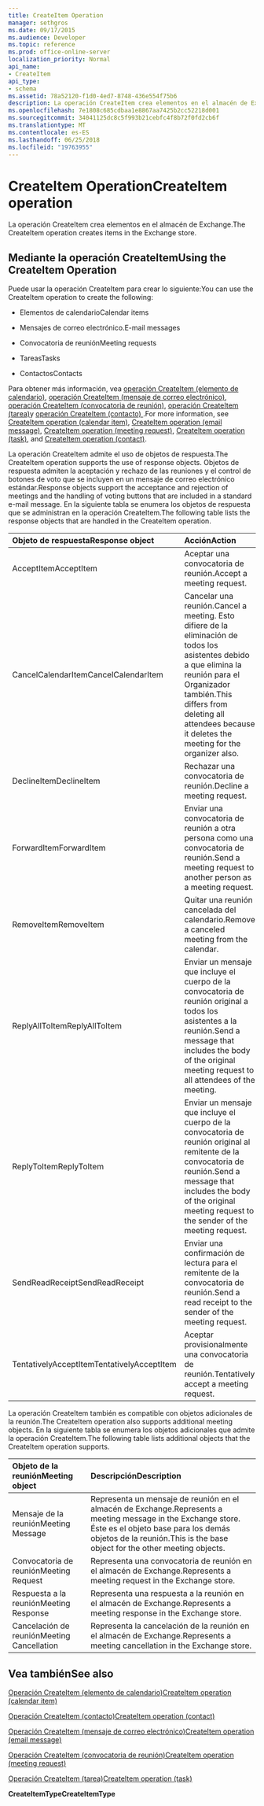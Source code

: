 ```yaml
---
title: CreateItem Operation
manager: sethgros
ms.date: 09/17/2015
ms.audience: Developer
ms.topic: reference
ms.prod: office-online-server
localization_priority: Normal
api_name:
- CreateItem
api_type:
- schema
ms.assetid: 78a52120-f1d0-4ed7-8748-436e554f75b6
description: La operación CreateItem crea elementos en el almacén de Exchange.
ms.openlocfilehash: 7e1808c685cdbaa1e8867aa7425b2cc52218d001
ms.sourcegitcommit: 34041125dc8c5f993b21cebfc4f8b72f0fd2cb6f
ms.translationtype: MT
ms.contentlocale: es-ES
ms.lasthandoff: 06/25/2018
ms.locfileid: "19763955"
---
```

# <a name="createitem-operation"></a><span data-ttu-id="cbc5f-103">CreateItem Operation</span><span class="sxs-lookup"><span data-stu-id="cbc5f-103">CreateItem operation</span></span>

<span data-ttu-id="cbc5f-104">La operación CreateItem crea elementos en el almacén de Exchange.</span><span class="sxs-lookup"><span data-stu-id="cbc5f-104">The CreateItem operation creates items in the Exchange store.</span></span>
  
## <a name="using-the-createitem-operation"></a><span data-ttu-id="cbc5f-105">Mediante la operación CreateItem</span><span class="sxs-lookup"><span data-stu-id="cbc5f-105">Using the CreateItem Operation</span></span>

<span data-ttu-id="cbc5f-106">Puede usar la operación CreateItem para crear lo siguiente:</span><span class="sxs-lookup"><span data-stu-id="cbc5f-106">You can use the CreateItem operation to create the following:</span></span>
  
- <span data-ttu-id="cbc5f-107">Elementos de calendario</span><span class="sxs-lookup"><span data-stu-id="cbc5f-107">Calendar items</span></span>
    
- <span data-ttu-id="cbc5f-108">Mensajes de correo electrónico.</span><span class="sxs-lookup"><span data-stu-id="cbc5f-108">E-mail messages</span></span>
    
- <span data-ttu-id="cbc5f-109">Convocatoria de reunión</span><span class="sxs-lookup"><span data-stu-id="cbc5f-109">Meeting requests</span></span>
    
- <span data-ttu-id="cbc5f-110">Tareas</span><span class="sxs-lookup"><span data-stu-id="cbc5f-110">Tasks</span></span>
    
- <span data-ttu-id="cbc5f-111">Contactos</span><span class="sxs-lookup"><span data-stu-id="cbc5f-111">Contacts</span></span>
    
<span data-ttu-id="cbc5f-112">Para obtener más información, vea [operación CreateItem (elemento de calendario)](createitem-operation-calendar-item.md), [operación CreateItem (mensaje de correo electrónico)](createitem-operation-email-message.md), [operación CreateItem (convocatoria de reunión)](createitem-operation-meeting-request.md), [operación CreateItem (tarea)](createitem-operation-task.md)y [operación CreateItem (contacto) ](createitem-operation-contact.md).</span><span class="sxs-lookup"><span data-stu-id="cbc5f-112">For more information, see [CreateItem operation (calendar item)](createitem-operation-calendar-item.md), [CreateItem operation (email message)](createitem-operation-email-message.md), [CreateItem operation (meeting request)](createitem-operation-meeting-request.md), [CreateItem operation (task)](createitem-operation-task.md), and [CreateItem operation (contact)](createitem-operation-contact.md).</span></span>
  
<span data-ttu-id="cbc5f-113">La operación CreateItem admite el uso de objetos de respuesta.</span><span class="sxs-lookup"><span data-stu-id="cbc5f-113">The CreateItem operation supports the use of response objects.</span></span> <span data-ttu-id="cbc5f-114">Objetos de respuesta admiten la aceptación y rechazo de las reuniones y el control de botones de voto que se incluyen en un mensaje de correo electrónico estándar.</span><span class="sxs-lookup"><span data-stu-id="cbc5f-114">Response objects support the acceptance and rejection of meetings and the handling of voting buttons that are included in a standard e-mail message.</span></span> <span data-ttu-id="cbc5f-115">En la siguiente tabla se enumera los objetos de respuesta que se administran en la operación CreateItem.</span><span class="sxs-lookup"><span data-stu-id="cbc5f-115">The following table lists the response objects that are handled in the CreateItem operation.</span></span>
  
|<span data-ttu-id="cbc5f-116">**Objeto de respuesta**</span><span class="sxs-lookup"><span data-stu-id="cbc5f-116">**Response object**</span></span>|<span data-ttu-id="cbc5f-117">**Acción**</span><span class="sxs-lookup"><span data-stu-id="cbc5f-117">**Action**</span></span>|
|:-----|:-----|
|<span data-ttu-id="cbc5f-118">AcceptItem</span><span class="sxs-lookup"><span data-stu-id="cbc5f-118">AcceptItem</span></span>  <br/> |<span data-ttu-id="cbc5f-119">Aceptar una convocatoria de reunión.</span><span class="sxs-lookup"><span data-stu-id="cbc5f-119">Accept a meeting request.</span></span>  <br/> |
|<span data-ttu-id="cbc5f-120">CancelCalendarItem</span><span class="sxs-lookup"><span data-stu-id="cbc5f-120">CancelCalendarItem</span></span>  <br/> |<span data-ttu-id="cbc5f-121">Cancelar una reunión.</span><span class="sxs-lookup"><span data-stu-id="cbc5f-121">Cancel a meeting.</span></span> <span data-ttu-id="cbc5f-122">Esto difiere de la eliminación de todos los asistentes debido a que elimina la reunión para el Organizador también.</span><span class="sxs-lookup"><span data-stu-id="cbc5f-122">This differs from deleting all attendees because it deletes the meeting for the organizer also.</span></span>  <br/> |
|<span data-ttu-id="cbc5f-123">DeclineItem</span><span class="sxs-lookup"><span data-stu-id="cbc5f-123">DeclineItem</span></span>  <br/> |<span data-ttu-id="cbc5f-124">Rechazar una convocatoria de reunión.</span><span class="sxs-lookup"><span data-stu-id="cbc5f-124">Decline a meeting request.</span></span>  <br/> |
|<span data-ttu-id="cbc5f-125">ForwardItem</span><span class="sxs-lookup"><span data-stu-id="cbc5f-125">ForwardItem</span></span>  <br/> |<span data-ttu-id="cbc5f-126">Enviar una convocatoria de reunión a otra persona como una convocatoria de reunión.</span><span class="sxs-lookup"><span data-stu-id="cbc5f-126">Send a meeting request to another person as a meeting request.</span></span>  <br/> |
|<span data-ttu-id="cbc5f-127">RemoveItem</span><span class="sxs-lookup"><span data-stu-id="cbc5f-127">RemoveItem</span></span>  <br/> |<span data-ttu-id="cbc5f-128">Quitar una reunión cancelada del calendario.</span><span class="sxs-lookup"><span data-stu-id="cbc5f-128">Remove a canceled meeting from the calendar.</span></span>  <br/> |
|<span data-ttu-id="cbc5f-129">ReplyAllToItem</span><span class="sxs-lookup"><span data-stu-id="cbc5f-129">ReplyAllToItem</span></span>  <br/> |<span data-ttu-id="cbc5f-130">Enviar un mensaje que incluye el cuerpo de la convocatoria de reunión original a todos los asistentes a la reunión.</span><span class="sxs-lookup"><span data-stu-id="cbc5f-130">Send a message that includes the body of the original meeting request to all attendees of the meeting.</span></span>  <br/> |
|<span data-ttu-id="cbc5f-131">ReplyToItem</span><span class="sxs-lookup"><span data-stu-id="cbc5f-131">ReplyToItem</span></span>  <br/> |<span data-ttu-id="cbc5f-132">Enviar un mensaje que incluye el cuerpo de la convocatoria de reunión original al remitente de la convocatoria de reunión.</span><span class="sxs-lookup"><span data-stu-id="cbc5f-132">Send a message that includes the body of the original meeting request to the sender of the meeting request.</span></span>  <br/> |
|<span data-ttu-id="cbc5f-133">SendReadReceipt</span><span class="sxs-lookup"><span data-stu-id="cbc5f-133">SendReadReceipt</span></span>  <br/> |<span data-ttu-id="cbc5f-134">Enviar una confirmación de lectura para el remitente de la convocatoria de reunión.</span><span class="sxs-lookup"><span data-stu-id="cbc5f-134">Send a read receipt to the sender of the meeting request.</span></span>  <br/> |
|<span data-ttu-id="cbc5f-135">TentativelyAcceptItem</span><span class="sxs-lookup"><span data-stu-id="cbc5f-135">TentativelyAcceptItem</span></span>  <br/> |<span data-ttu-id="cbc5f-136">Aceptar provisionalmente una convocatoria de reunión.</span><span class="sxs-lookup"><span data-stu-id="cbc5f-136">Tentatively accept a meeting request.</span></span>  <br/> |
   
<span data-ttu-id="cbc5f-137">La operación CreateItem también es compatible con objetos adicionales de la reunión.</span><span class="sxs-lookup"><span data-stu-id="cbc5f-137">The CreateItem operation also supports additional meeting objects.</span></span> <span data-ttu-id="cbc5f-138">En la siguiente tabla se enumera los objetos adicionales que admite la operación CreateItem.</span><span class="sxs-lookup"><span data-stu-id="cbc5f-138">The following table lists additional objects that the CreateItem operation supports.</span></span>
  
|<span data-ttu-id="cbc5f-139">**Objeto de la reunión**</span><span class="sxs-lookup"><span data-stu-id="cbc5f-139">**Meeting object**</span></span>|<span data-ttu-id="cbc5f-140">**Descripción**</span><span class="sxs-lookup"><span data-stu-id="cbc5f-140">**Description**</span></span>|
|:-----|:-----|
|<span data-ttu-id="cbc5f-141">Mensaje de la reunión</span><span class="sxs-lookup"><span data-stu-id="cbc5f-141">Meeting Message</span></span>  <br/> |<span data-ttu-id="cbc5f-142">Representa un mensaje de reunión en el almacén de Exchange.</span><span class="sxs-lookup"><span data-stu-id="cbc5f-142">Represents a meeting message in the Exchange store.</span></span> <span data-ttu-id="cbc5f-143">Éste es el objeto base para los demás objetos de la reunión.</span><span class="sxs-lookup"><span data-stu-id="cbc5f-143">This is the base object for the other meeting objects.</span></span>  <br/> |
|<span data-ttu-id="cbc5f-144">Convocatoria de reunión</span><span class="sxs-lookup"><span data-stu-id="cbc5f-144">Meeting Request</span></span>  <br/> |<span data-ttu-id="cbc5f-145">Representa una convocatoria de reunión en el almacén de Exchange.</span><span class="sxs-lookup"><span data-stu-id="cbc5f-145">Represents a meeting request in the Exchange store.</span></span>  <br/> |
|<span data-ttu-id="cbc5f-146">Respuesta a la reunión</span><span class="sxs-lookup"><span data-stu-id="cbc5f-146">Meeting Response</span></span>  <br/> |<span data-ttu-id="cbc5f-147">Representa una respuesta a la reunión en el almacén de Exchange.</span><span class="sxs-lookup"><span data-stu-id="cbc5f-147">Represents a meeting response in the Exchange store.</span></span>  <br/> |
|<span data-ttu-id="cbc5f-148">Cancelación de reunión</span><span class="sxs-lookup"><span data-stu-id="cbc5f-148">Meeting Cancellation</span></span>  <br/> |<span data-ttu-id="cbc5f-149">Representa la cancelación de la reunión en el almacén de Exchange.</span><span class="sxs-lookup"><span data-stu-id="cbc5f-149">Represents a meeting cancellation in the Exchange store.</span></span>  <br/> |
   
## <a name="see-also"></a><span data-ttu-id="cbc5f-150">Vea también</span><span class="sxs-lookup"><span data-stu-id="cbc5f-150">See also</span></span>



[<span data-ttu-id="cbc5f-151">Operación CreateItem (elemento de calendario)</span><span class="sxs-lookup"><span data-stu-id="cbc5f-151">CreateItem operation (calendar item)</span></span>](createitem-operation-calendar-item.md)
  
[<span data-ttu-id="cbc5f-152">Operación CreateItem (contacto)</span><span class="sxs-lookup"><span data-stu-id="cbc5f-152">CreateItem operation (contact)</span></span>](createitem-operation-contact.md)
  
[<span data-ttu-id="cbc5f-153">Operación CreateItem (mensaje de correo electrónico)</span><span class="sxs-lookup"><span data-stu-id="cbc5f-153">CreateItem operation (email message)</span></span>](createitem-operation-email-message.md)
  
[<span data-ttu-id="cbc5f-154">Operación CreateItem (convocatoria de reunión)</span><span class="sxs-lookup"><span data-stu-id="cbc5f-154">CreateItem operation (meeting request)</span></span>](createitem-operation-meeting-request.md)
  
[<span data-ttu-id="cbc5f-155">Operación CreateItem (tarea)</span><span class="sxs-lookup"><span data-stu-id="cbc5f-155">CreateItem operation (task)</span></span>](createitem-operation-task.md)
  
 <span data-ttu-id="cbc5f-156">**CreateItemType**</span><span class="sxs-lookup"><span data-stu-id="cbc5f-156">**CreateItemType**</span></span>

